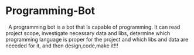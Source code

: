 # Programming-Bot
   A programming bot is a bot that is capable of programming. It can read project scope, investigate necessary data and libs, determine which programming language is proper for the project and which libs and data are neeeded for it, and then design,code,make it!!!
#
